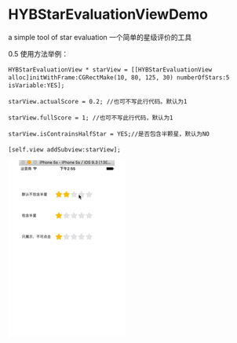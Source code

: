 # HYBStarEvaluationViewDemo
a simple tool of star evaluation  一个简单的星级评价的工具

0.5 使用方法举例：

    HYBStarEvaluationView * starView = [[HYBStarEvaluationView alloc]initWithFrame:CGRectMake(10, 80, 125, 30) numberOfStars:5 isVariable:YES];
    
    starView.actualScore = 0.2; //也可不写此行代码。默认为1
    
    starView.fullScore = 1; //也可不写此行代码，默认为1

    starView.isContrainsHalfStar = YES;//是否包含半颗星，默认为NO
    
    [self.view addSubview:starView];






![image](https://github.com/Hunter-HYB/HYBStarEvaluationView/blob/master/star.gif) 
